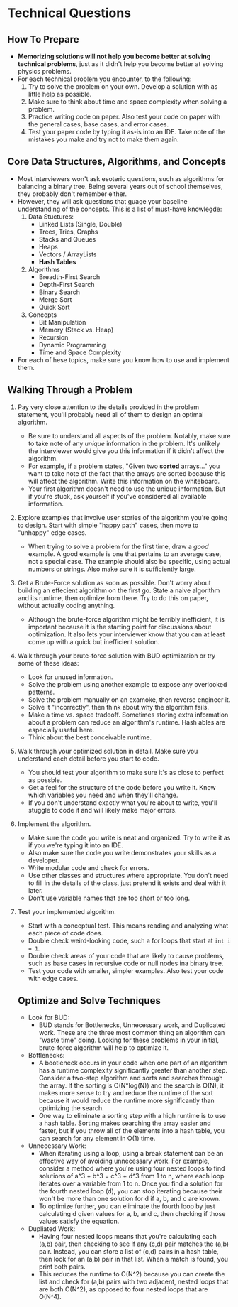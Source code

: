 # Technical Questions

## How To Prepare
- **Memorizing solutions will not help you become better at solving technical problems**, just as it didn't help you become better at solving physics problems.
- For each technical problem you encounter, to the following:
    1. Try to solve the problem on your own. Develop a solution with as little help as possible.
    2. Make sure to think about time and space complexity when solving a problem.
    3. Practice writing code on paper. Also test your code on paper with the general cases, base cases, and error cases.
    4. Test your paper code by typing it as-is into an IDE. Take note of the mistakes you make and try not to make them again.

## Core Data Structures, Algorithms, and Concepts
- Most interviewers won't ask esoteric questions, such as algorithms for balancing a binary tree. Being several years out of school themselves, they probably don't remember either.
- However, they will ask questions that guage your baseline understanding of the concepts. This is a list of must-have knowlegde:
    1. Data Stuctures:
        - Linked Lists (Single, Double)
        - Trees, Tries, Graphs
        - Stacks and Queues
        - Heaps
        - Vectors / ArrayLists
        - **Hash Tables**
    2. Algorithms
        - Breadth-First Search
        - Depth-First Search
        - Binary Search
        - Merge Sort
        - Quick Sort
    3. Concepts
        - Bit Manipulation
        - Memory (Stack vs. Heap)
        - Recursion
        - Dynamic Programming
        - Time and Space Complexity
- For each of hese topics, make sure you know how to use and implement them.

## Walking Through a Problem
1. Pay very close attention to the details provided in the problem statement, you'll probably need all of them to design an optimal algorithm.
    - Be sure to understand all aspects of the problem. Notably, make sure to take note of any _unique_ information in the problem. It's unlikely the interviewer would give you this information if it didn't affect the algorithm.
    - For example, if a problem states, "Given two **sorted** arrays..." you want to take note of the fact that the arrays are sorted because this will affect the algorithm. Write this information on the whiteboard.
    - Your first algorithm doesn't need to use the unique information. But if you're stuck, ask yourself if you've considered all available information.
2. Explore examples that involve user stories of the algorithm you're going to design. Start with simple "happy path" cases, then move to "unhappy" edge cases.
    - When trying to solve a problem for the first time, draw a _good_ example. A good example is one that pertains to an average case, not a special case. The example should also be specific, using actual numbers or strings. Also make sure it is sufficiently large.
3. Get a Brute-Force solution as soon as possible. Don't worry about building an effecient algorithm on the first go. State a naive algorithm and its runtime, then optimize from there. Try to do this on paper, without actually coding anything.
    - Although the brute-force algorithm might be terribly inefficient, it is important because it is the starting point for discussions about optimization. It also lets your interviewer know that you can at least come up with a quick but inefficient solution.
4. Walk through your brute-force solution with BUD optimization or try some of these ideas:
    - Look for unused information.
    - Solve the problem using another example to expose any overlooked patterns.
    - Solve the problem manually on an examoke, then reverse engineer it.
    - Solve it "incorrectly", then think about why the algorithm fails.
    - Make a time vs. space tradeoff. Sometimes storing extra information about a problem can reduce an algorithm's runtime. Hash ables are especially useful here.
    - Think about the best conceivable runtime.
5. Walk through your optimized solution in detail. Make sure you understand each detail before you start to code.
    - You should test your algorithm to make sure it's as close to perfect as possble.
    - Get a feel for the structure of the code before you write it. Know which variables you need and when they'll change.
    - If you don't understand exactly what you're about to write, you'll stuggle to code it and will likely make major errors.
6. Implement the algorithm.
    - Make sure the code you write is neat and organized. Try to write it as if you we're typing it into an IDE.
    - Also make sure the code you write demonstrates your skills as a developer.
    - Write modular code and check for errors.
    - Use other classes and structures where appropriate. You don't need to fill in the details of the class, just pretend it exists and deal with it later.
    - Don't use variable names that are too short or too long.
7. Test your implemented algorithm.
    - Start with a conceptual test. This means reading and analyzing what each piece of code does.
    - Double check weird-looking code, such a for loops that start at `int i = 1`.
    - Double check areas of your code that are likely to cause problems, such as base cases in recursive code or null nodes ina binary tree.
    - Test your code with smaller, simpler examples. Also test your code with edge cases.

    ## Optimize and Solve Techniques
    - Look for BUD:
        - BUD stands for Bottlenecks, Unnecessary work, and Duplicated work. These are the three most common thing an algorithm can "waste time" doing. Looking for these problems in your initial, brute-force algorithm will help to optimize it.
    - Bottlenecks:
        - A bootleneck occurs in your code when one part of an algorithm has a runtime complexity significantly greater than another step. Consider a two-step algorithm and sorts and searches through the array. If the sorting is O(N*log(N)) and the search is O(N), it makes more sense to try and reduce the runtime of the sort because it would reduce the runtime more significantly than optimizing the search.
        - One way to eliminate a sorting step with a high runtime is to use a hash table. Sorting makes searching the array easier and faster, but if you throw all of the elements into a hash table, you can search for any element in O(1) time.
    - Unnecessary Work:
        - When iterating using a loop, using a break statement can be an effective way of avoiding unnecessary work. For example, consider a method where you're using four nested loops to find solutions of a^3 + b^3 = c^3 + d^3 from 1 to n, where each loop iterates over a variable from 1 to n. Once you find a solution for the fourth nested loop (d), you can stop iterating because their won't be more than one solution for d if a, b, and c are known.
        - To optimize further, you can eliminate the fourth loop by just calculating d given values for a, b, and c, then checking if those values satisfy the equation.
    - Dupliated Work:
        - Having four nested loops means that you're calculating each (a,b) pair, then checking to see if any (c,d) pair matches the (a,b) pair. Instead, you can store a list of (c,d) pairs in a hash table, then look for an (a,b) pair in that list. When a match is found, you print both pairs.
        - This reduces the runtime to O(N^2) because you can create the list and check for (a,b) pairs with two adjacent, nested loops that are both O(N^2), as opposed to four nested loops that are O(N^4).